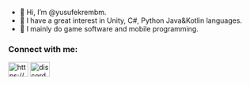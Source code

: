- 👋 Hi, I’m @yusufekrembm.
- 💞️ I have a great interest in Unity, C#, Python Java&Kotlin languages.
- 💞️ I mainly do game software and mobile programming.


<h3 align="left">Connect with me:</h3>
<p align="left">
<a href="https://www.instagram.com/furkanyucel35/" target="blank"><img align="center" src="https://raw.githubusercontent.com/rahuldkjain/github-profile-readme-generator/master/src/images/icons/Social/instagram.svg" alt="https://www.instagram.com/furkanyucel35/" height="30" width="40" /></a>
<a href="https://discord.gg/discord.gg/QeQGeNM" target="blank"><img align="center" src="https://raw.githubusercontent.com/rahuldkjain/github-profile-readme-generator/master/src/images/icons/Social/discord.svg" alt="discord.gg/QeQGeNM" height="30" width="40" /></a>
</p>
